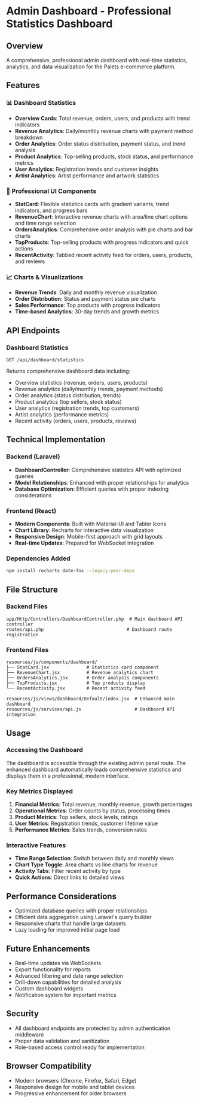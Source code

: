 # Admin Dashboard - Professional Statistics Dashboard

## Overview
A comprehensive, professional admin dashboard with real-time statistics, analytics, and data visualization for the Palets e-commerce platform.

## Features

### 📊 Dashboard Statistics
- **Overview Cards**: Total revenue, orders, users, and products with trend indicators
- **Revenue Analytics**: Daily/monthly revenue charts with payment method breakdown
- **Order Analytics**: Order status distribution, payment status, and trend analysis
- **Product Analytics**: Top-selling products, stock status, and performance metrics
- **User Analytics**: Registration trends and customer insights
- **Artist Analytics**: Artist performance and artwork statistics

### 🎨 Professional UI Components
- **StatCard**: Flexible statistics cards with gradient variants, trend indicators, and progress bars
- **RevenueChart**: Interactive revenue charts with area/line chart options and time range selection
- **OrdersAnalytics**: Comprehensive order analysis with pie charts and bar charts
- **TopProducts**: Top-selling products with progress indicators and quick actions
- **RecentActivity**: Tabbed recent activity feed for orders, users, products, and reviews

### 📈 Charts & Visualizations
- **Revenue Trends**: Daily and monthly revenue visualization
- **Order Distribution**: Status and payment status pie charts
- **Sales Performance**: Top products with progress indicators
- **Time-based Analytics**: 30-day trends and growth metrics

## API Endpoints

### Dashboard Statistics
```
GET /api/dashboard/statistics
```

Returns comprehensive dashboard data including:
- Overview statistics (revenue, orders, users, products)
- Revenue analytics (daily/monthly trends, payment methods)
- Order analytics (status distribution, trends)
- Product analytics (top sellers, stock status)
- User analytics (registration trends, top customers)
- Artist analytics (performance metrics)
- Recent activity (orders, users, products, reviews)

## Technical Implementation

### Backend (Laravel)
- **DashboardController**: Comprehensive statistics API with optimized queries
- **Model Relationships**: Enhanced with proper relationships for analytics
- **Database Optimization**: Efficient queries with proper indexing considerations

### Frontend (React)
- **Modern Components**: Built with Material-UI and Tabler Icons
- **Chart Library**: Recharts for interactive data visualization
- **Responsive Design**: Mobile-first approach with grid layouts
- **Real-time Updates**: Prepared for WebSocket integration

### Dependencies Added
```bash
npm install recharts date-fns --legacy-peer-deps
```

## File Structure

### Backend Files
```
app/Http/Controllers/DashboardController.php  # Main dashboard API controller
routes/api.php                               # Dashboard route registration
```

### Frontend Files
```
resources/js/components/dashboard/
├── StatCard.jsx              # Statistics card component
├── RevenueChart.jsx          # Revenue analytics chart
├── OrdersAnalytics.jsx       # Order analysis components
├── TopProducts.jsx           # Top products display
└── RecentActivity.jsx        # Recent activity feed

resources/js/views/dashboard/Default/index.jsx  # Enhanced main dashboard
resources/js/services/api.js                    # Dashboard API integration
```

## Usage

### Accessing the Dashboard
The dashboard is accessible through the existing admin panel route. The enhanced dashboard automatically loads comprehensive statistics and displays them in a professional, modern interface.

### Key Metrics Displayed
1. **Financial Metrics**: Total revenue, monthly revenue, growth percentages
2. **Operational Metrics**: Order counts by status, processing times
3. **Product Metrics**: Top sellers, stock levels, ratings
4. **User Metrics**: Registration trends, customer lifetime value
5. **Performance Metrics**: Sales trends, conversion rates

### Interactive Features
- **Time Range Selection**: Switch between daily and monthly views
- **Chart Type Toggle**: Area charts vs line charts for revenue
- **Activity Tabs**: Filter recent activity by type
- **Quick Actions**: Direct links to detailed views

## Performance Considerations
- Optimized database queries with proper relationships
- Efficient data aggregation using Laravel's query builder
- Responsive charts that handle large datasets
- Lazy loading for improved initial page load

## Future Enhancements
- Real-time updates via WebSockets
- Export functionality for reports
- Advanced filtering and date range selection
- Drill-down capabilities for detailed analysis
- Custom dashboard widgets
- Notification system for important metrics

## Security
- All dashboard endpoints are protected by admin authentication middleware
- Proper data validation and sanitization
- Role-based access control ready for implementation

## Browser Compatibility
- Modern browsers (Chrome, Firefox, Safari, Edge)
- Responsive design for mobile and tablet devices
- Progressive enhancement for older browsers
